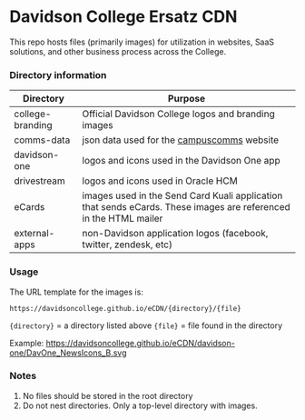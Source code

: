 # Davidson College Ersatz CDN

This repo hosts files (primarily images) for utilization in websites, SaaS solutions, and other business process across the College.

### Directory information

Directory | Purpose
--- | ---
college-branding | Official Davidson College logos and branding images
comms-data | json data used for the [campuscomms](https://campuscomms.davidson.edu/) website
davidson-one | logos and icons used in the Davidson One app
drivestream | logos and icons used in Oracle HCM
eCards | images used in the Send Card Kuali application that sends eCards. These images are referenced in the HTML mailer
external-apps | non-Davidson application logos (facebook, twitter, zendesk, etc)


### Usage

The URL template for the images is:

`https://davidsoncollege.github.io/eCDN/{directory}/{file}`

`{directory}` = a directory listed above
`{file}` = file found in the directory

Example: https://davidsoncollege.github.io/eCDN/davidson-one/DavOne_NewsIcons_B.svg

### Notes

1. No files should be stored in the root directory
2. Do not nest directories. Only a top-level directory with images.

